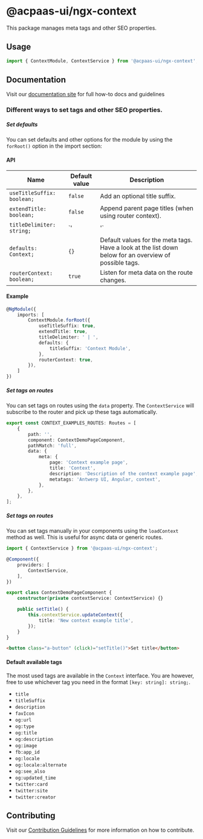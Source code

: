 # @acpaas-ui/ngx-context

This package manages meta tags and other SEO properties.

## Usage

```typescript
import { ContextModule, ContextService } from '@acpaas-ui/ngx-context';
```

## Documentation

Visit our [documentation site](https://acpaas-ui.digipolis.be/) for full how-to docs and guidelines

### Different ways to set tags and other SEO properties.

##### Set defaults
You can set defaults and other options for the module by using the `forRoot()` option in the import section:

#### API

| Name         | Default value | Description |
| -----------  | ------ | -------------------------- |
| `useTitleSuffix: boolean;` | `false` | Add an optional title suffix. |
| `extendTitle: boolean;` | `false` | Append parent page titles (when using router context). |
| `titleDelimiter: string;` | `'|'` | The separator to use when extendTitle is true. |
| `defaults: Context;` | `{}` | Default values for the meta tags. Have a look at the list down below for an overview of possible tags. |
| `routerContext: boolean;` | `true` | Listen for meta data on the route changes. |

#### Example

```typescript
@NgModule({
    imports: [
        ContextModule.forRoot({
            useTitleSuffix: true,
            extendTitle: true,
            titleDelimiter: ' | ',
            defaults: {
                titleSuffix: 'Context Module',
            },
            routerContext: true,
        }),
    ]
})
```

##### Set tags on routes
You can set tags on routes using the `data` property. The `ContextService` will subscribe to the router and pick up these tags automatically.

```typescript
export const CONTEXT_EXAMPLES_ROUTES: Routes = [
    {
        path: '',
        component: ContextDemoPageComponent,
        pathMatch: 'full',
        data: {
            meta: {
                page: 'Context example page',
                title: 'Context',
                description: 'Description of the context example page',
                metatags: 'Antwerp UI, Angular, context',
            },
        },
    },
];
```

##### Set tags on routes
You can set tags manually in your components using the `loadContext` method as well. This is useful for async data or generic routes.

```typescript
import { ContextService } from '@acpaas-ui/ngx-context';

@Component({
    providers: [
        ContextService,
    ],
})

export class ContextDemoPageComponent {
    constructor(private contextService: ContextService) {}

    public setTitle() {
        this.contextService.updateContext({
            title: 'New context example title',
        });
    }
}
```

```html
<button class="a-button" (click)="setTitle()">Set title</button>
```

#### Default available tags
The most used tags are available in the `Context` interface. You are however, free to use whichever tag you need in the format `[key: string]: string;`.

- `title`
- `titleSuffix`
- `description`
- `favIcon`
- `og:url`
- `og:type`
- `og:title`
- `og:description`
- `og:image`
- `fb:app_id`
- `og:locale`
- `og:locale:alternate`
- `og:see_also`
- `og:updated_time`
- `twitter:card`
- `twitter:site`
- `twitter:creator`

## Contributing

Visit our [Contribution Guidelines](../../CONTRIBUTING.md) for more information on how to contribute.
